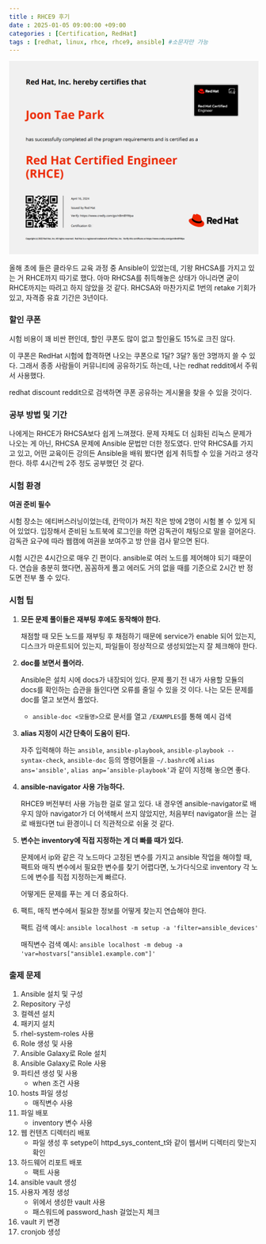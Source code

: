 ```yaml
---
title : RHCE9 후기
date : 2025-01-05 09:00:00 +09:00
categories : [Certification, RedHat]
tags : [redhat, linux, rhce, rhce9, ansible] #소문자만 가능
---
```


![RHCE9Review1.png](/assets/img/certification/RHCE9Review1.png)

올해 초에 들은 클라우드 교육 과정 중 Ansible이 있었는데, 기왕 RHCSA를 가지고 있는 거 RHCE까지 따기로 했다. 아마 RHCSA를 취득해놓은 상태가 아니라면 굳이 RHCE까지는 따려고 하지 않았을 것 같다. RHCSA와 마찬가지로 1번의 retake 기회가 있고, 자격증 유효 기간은 3년이다.

### 할인 쿠폰

시험 비용이 꽤 비싼 편인데, 할인 쿠폰도 많이 없고 할인율도 15%로 크진 않다.

이 쿠폰은 RedHat 시험에 합격하면 나오는 쿠폰으로 1달? 3달? 동안 3명까지 쓸 수 있다. 그래서 종종 사람들이 커뮤니티에 공유하기도 하는데, 나는 redhat reddit에서 주워서 사용했다. 

redhat discount reddit으로 검색하면 쿠폰 공유하는 게시물을 찾을 수 있을 것이다.

### 공부 방법 및 기간

나에게는 RHCE가 RHCSA보다 쉽게 느껴졌다. 문제 자체도 더 심화된 리눅스 문제가 나오는 게 아닌, RHCSA 문제에 Ansible 문법만 더한 정도였다. 만약 RHCSA를 가지고 있고, 어떤 교육이든 강의든 Ansible을 배워 봤다면 쉽게 취득할 수 있을 거라고 생각한다. 하루 4시간씩 2주 정도 공부했던 것 같다.

### 시험 환경

**여권 준비 필수**

시험 장소는 에티버스러닝이었는데, 칸막이가 쳐진 작은 방에 2명이 시험 볼 수 있게 되어 있었다. 입장해서 준비된 노트북에 로그인을 하면 감독관이 채팅으로 말을 걸어온다. 감독관 요구에 따라 웹캠에 여권을 보여주고 방 안을 검사 맡으면 된다.

시험 시간은 4시간으로 매우 긴 편이다. ansible로 여러 노드를 제어해야 되기 때문이다. 연습을 충분히 했다면, 꼼꼼하게 풀고 에러도 거의 없을 때를 기준으로 2시간 반 정도면 전부 풀 수 있다.

### 시험 팁

1. **모든 문제 풀이들은 재부팅 후에도 동작해야 한다.** 
    
    채점할 때 모든 노드를 재부팅 후 채점하기 때문에 service가 enable 되어 있는지, 디스크가 마운트되어 있는지, 파일들이 정상적으로 생성되었는지 잘 체크해야 한다.
    
2. **doc를 보면서 풀어라.**
    
    Ansible은 설치 시에 docs가 내장되어 있다. 문제 풀기 전 내가 사용할 모듈의 docs를 확인하는 습관을 들인다면 오류를 줄일 수 있을 것 이다. 나는 모든 문제를 doc를 열고 보면서 풀었다.
    
    - `ansible-doc <모듈명>`으로 문서를 열고 `/EXAMPLES`를 통해 예시 검색
3. **alias 지정이 시간 단축이 도움이 된다.**
    
    자주 입력해야 하는 `ansible`, `ansible-playbook`, `ansible-playbook --syntax-check`, `ansible-doc` 등의 명령어들을  `~/.bashrc`에 `alias ans='ansible'`, `alias anp=’ansible-playbook’`과 같이 지정해 놓으면 좋다.
    
4. **ansible-navigator 사용 가능하다.**
    
    RHCE9 버전부터 사용 가능한 걸로 알고 있다. 내 경우엔 ansible-navigator로 배우지 않아 navigator가 더 어색해서 쓰지 않았지만, 처음부터 navigator을 쓰는 걸로 배웠다면 tui 환경이니 더 직관적으로 쉬울 것 같다.
    
5. **변수는 inventory에 직접 지정하는 게 더 빠를 때가 있다.**
    
    문제에서 ip와 같은 각 노드마다 고정된 변수를 가지고 ansible 작업을 해야할 때, 팩트와 매직 변수에서 필요한 변수를 찾기 어렵다면, 노가다식으로 inventory 각 노드에 변수를 직접 지정하는게 빠르다. 
    
    어떻게든 문제를 푸는 게 더 중요하다.
    
6. 팩트, 매직 변수에서 필요한 정보를 어떻게 찾는지 연습해야 한다.
    
    팩트 검색 예시: `ansible localhost -m setup -a 'filter=ansible_devices'`
    
    매직변수 검색 예시: `ansible localhost -m debug -a 'var=hostvars["ansible1.example.com"]'`
    

### 출제 문제

1. Ansible 설치 및 구성
2. Repository 구성
3. 컬렉션 설치
4. 패키지 설치
5. rhel-system-roles 사용
6. Role 생성 및 사용
7. Ansible Galaxy로 Role 설치
8. Ansible Galaxy로 Role 사용
9. 파티션 생성 및 사용
    - when 조건 사용
10. hosts 파일 생성
    - 매직변수 사용
11. 파일 배포
    - inventory 변수 사용
12. 웹 컨텐츠 디렉터리 배포
    - 파일 생성 후 setype이 httpd_sys_content_t와 같이 웹서버 디렉터리 맞는지 확인
13. 하드웨어 리포트 배포
    - 팩트 사용
14. ansible vault 생성
15. 사용자 계정 생성
    - 위에서 생성한 vault 사용
    - 패스워드에 password_hash 걸었는지 체크
16. vault 키 변경
17. cronjob 생성